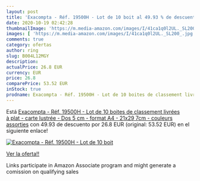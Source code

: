 ```yaml
---
layout: post
title: 'Exacompta - Réf. 19500H - Lot de 10 boit al 49.93 % de descuento'
date: 2020-10-19 02:42:28
thumbnailImage: 'https://m.media-amazon.com/images/I/41ca1q0l2UL._SL200_.jpg'
images: [ 'https://m.media-amazon.com/images/I/41ca1q0l2UL._SL200_.jpg' ]
comments: true
category: ofertas
author: ring
slug: B004L12MGY
description:
actualPrice: 26.8 EUR
currency: EUR
price: 26.8
comparePrice: 53.52 EUR
inStock: true
prodname: Exacompta - Réf. 19500H - Lot de 10 boites de classement livrées à plat - carte lustrée - Dos 5 cm - format A4 - 21x29 7cm - couleurs assorties
---
```


Está [Exacompta - Réf. 19500H - Lot de 10 boites de classement livrées à plat - carte lustrée - Dos 5 cm - format A4 - 21x29 7cm - couleurs assorties](https://www.amazon.fr/dp/B004L12MGY/?tag=tolees0d-21) con 49.93 de descuento por 26.8 EUR (original: 53.52 EUR) en el siguiente enlace!

[![Exacompta - Réf. 19500H - Lot de 10 boit](https://m.media-amazon.com/images/I/41ca1q0l2UL._SL200_.jpg)](https://www.amazon.fr/dp/B004L12MGY/?tag=tolees0d-21)

[Ver la oferta!!](https://www.amazon.fr/dp/B004L12MGY/?tag=tolees0d-21)

Links participate in Amazon Associate program and might generate a comission on qualifying sales


